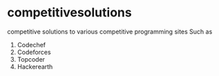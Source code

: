 # competitivesolutions
competitive solutions to various competitive programming sites
Such as 
1. Codechef
2. Codeforces
3. Topcoder
4. Hackerearth
